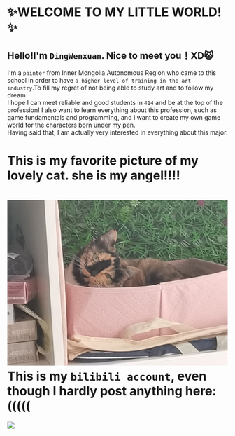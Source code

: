 :sparkles:WELCOME TO MY LITTLE WORLD!:sparkles:
==
Hello!I'm `DingWenxuan`. Nice to meet you！XD:smiley_cat:
- 
I'm a `painter` from Inner Mongolia Autonomous Region
who came to this school in order to have `a higher level of training in the art industry`.To fill my regret of not being able to study art and to follow my dream<br>
I hope I can meet reliable and good students in `414` and be at the top of the profession! I also want to learn everything about this profession, such as game fundamentals and programming, and I want to create my own game world for the characters born under my pen.<br>
Having said that, I am actually very interested in everything about this major.<br>

#  This is my favorite picture of my lovely cat. she is my angel!!!!
![image](https://raw.githubusercontent.com/moufan666/moufan666/main/images/IMG_20210511_122424.png)
This is my `bilibili account`, even though I hardly post anything here:(((((<br>
===
[![](https://img.shields.io/badge/my-Bilibili-pink.svg)](https://space.bilibili.com/14388078?spm_id_from=333.1007.0.0)
